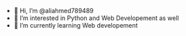 - 👋 Hi, I’m @aliahmed789489
- 👀 I’m interested in Python and Web Developement as well 
- 🌱 I’m currently learning Web developement 


<!---
aliahmed789489/aliahmed789489 is a ✨ special ✨ repository because its `README.md` (this file) appears on your GitHub profile.
You can click the Preview link to take a look at your changes.
--->
